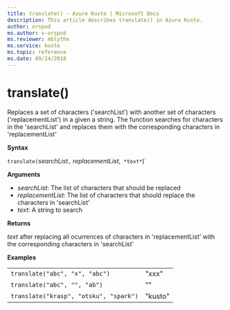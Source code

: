 ```yaml
---
title: translate() - Azure Kusto | Microsoft Docs
description: This article describes translate() in Azure Kusto.
author: orspod
ms.author: v-orspod
ms.reviewer: mblythe
ms.service: kusto
ms.topic: reference
ms.date: 09/24/2018
---
```

# translate()

Replaces a set of characters ('searchList') with another set of characters ('replacementList') in a given a string.
The function searches for characters in the 'searchList' and replaces them with the corresponding characters in 'replacementList'

**Syntax**

`translate(`*searchList*`,` *replacementList*,` *text*`)`

**Arguments**

* *searchList*: The list of characters that should be replaced
* *replacementList*: The list of characters that should replace the characters in 'searchList'
* *text*: A string to search

**Returns**

*text* after replacing all ocurrences of characters in 'replacementList' with the corresponding characters in 'searchList'

**Examples**

|||
|---|---
|`translate("abc", "x", "abc")`| "xxx" 
|`translate("abc", "", "ab")`| ""
|`translate("krasp", "otsku", "spark")`| "kusto"
    